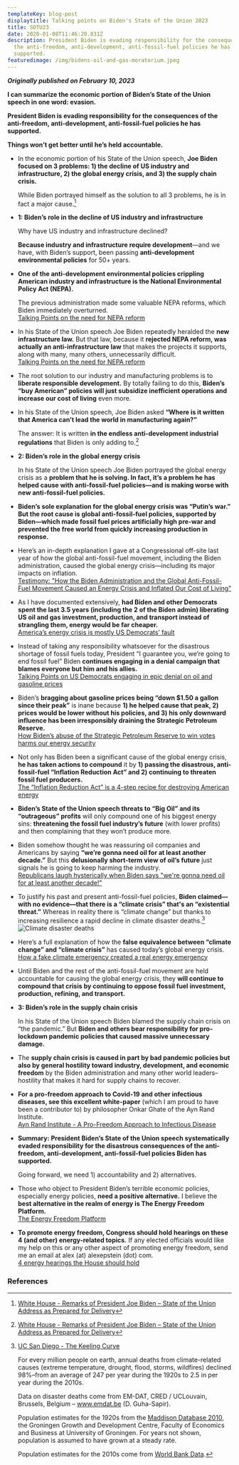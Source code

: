 ```yaml
---
templateKey: blog-post
displaytitle: Talking points on Biden's State of the Union 2023
title: SOTU23
date: 2020-01-08T11:46:20.831Z
description: President Biden is evading responsibility for the consequences of
  the anti-freedom, anti-development, anti-fossil-fuel policies he has
  supported.
featuredimage: /img/bidens-oil-and-gas-moratorium.jpeg
---
```

***Originally published on February 10, 2023***

**I can summarize the economic portion of Biden’s State of the Union speech in one word: evasion.**

**President Biden is evading responsibility for the consequences of the anti-freedom, anti-development, anti-fossil-fuel policies he has supported.**

**Things won’t get better until he’s held accountable.**

- In the economic portion of his State of the Union speech, **Joe Biden focused on 3 problems: 1) the decline of US industry and infrastructure, 2) the global energy crisis, and 3) the supply chain crisis.**

    While Biden portrayed himself as the solution to all 3 problems, he is in fact a major cause.[^1]

- **1: Biden’s role in the decline of US industry and infrastructure**

    Why have US industry and infrastructure declined?

    **Because industry and infrastructure require development**—and we have, with Biden’s support, been passing **anti-development environmental policies** for 50+ years.

- **One of the anti-development environmental policies crippling American industry and infrastructure is the National Environmental Policy Act (NEPA).**

    The previous administration made some valuable NEPA reforms, which Biden immediately overturned.\
    [Talking Points on the need for NEPA reform](https://energytalkingpoints.com/nepa/)

- In his State of the Union speech Joe Biden repeatedly heralded the **new infrastructure law.** But that law, because it **rejected NEPA reform, was actually an anti-infrastructure law** that makes the projects it supports, along with many, many others, unnecessarily difficult.\
    [Talking Points on the need for NEPA reform](https://energytalkingpoints.com/nepa/)

- The root solution to our industry and manufacturing problems is to **liberate responsible development.** By totally failing to do this, **Biden’s “buy American” policies will just subsidize inefficient operations and increase our cost of living** even more.

- In his State of the Union speech, Joe Biden asked **“Where is it written that America can’t lead the world in manufacturing again?”**

    The answer: It is written **in the endless anti-development industrial regulations** that Biden is only adding to.[^2]

- **2: Biden’s role in the global energy crisis**

    In his State of the Union speech Joe Biden portrayed the global energy crisis as a **problem that he is solving. In fact, it’s a problem he has helped cause with anti-fossil-fuel policies—and is making worse with new anti-fossil-fuel policies.**

- **Biden’s sole explanation for the global energy crisis was “Putin’s war.” But the root cause is global anti-fossil-fuel policies, supported by Biden—which made fossil fuel prices artificially high pre-war and prevented the free world from quickly increasing production in response.**

- Here’s an in-depth explanation I gave at a Congressional off-site last year of how the global anti-fossil-fuel movement, including the Biden administration, caused the global energy crisis—including its major impacts on inflation.\
    [Testimony: "How the Biden Administration and the Global Anti-Fossil-Fuel Movement Caused an Energy Crisis and Inflated Our Cost of Living"](https://energytalkingpoints.com/energy-crisis-testimony/)

- As I have documented extensively, **had Biden and other Democrats spent the last 3.5 years (including the 2 of the Biden admin) liberating US oil and gas investment, production, and transport instead of strangling them, energy would be far cheaper.**\
    [America’s energy crisis is mostly US Democrats’ fault](https://energytalkingpoints.com/dems/)

- Instead of taking any responsibility whatsoever for the disastrous shortage of fossil fuels today, President “I guarantee you, we’re going to end fossil fuel” Biden **continues engaging in a denial campaign that blames everyone but him and his allies.**\
    [Talking Points on US Democrats engaging in epic denial on oil and gasoline prices](https://energytalkingpoints.com/democrat-denial/)

- Biden’s **bragging about gasoline prices being “down $1.50 a gallon since their peak”** is inane because **1) he helped cause that peak, 2) prices would be lower without his policies, and 3) his only downward influence has been irresponsibly draining the Strategic Petroleum Reserve.**\
    [How Biden’s abuse of the Strategic Petroleum Reserve to win votes harms our energy security](https://energytalkingpoints.com/spr/)

- Not only has Biden been a significant cause of the global energy crisis, **he has taken actions to compound** it by **1) passing the disastrous, anti-fossil-fuel “Inflation Reduction Act” and 2) continuing to threaten fossil fuel producers.**\
    [The “Inflation Reduction Act” is a 4-step recipe for destroying American energy](https://energytalkingpoints.com/ira-recipe/)

- **Biden’s State of the Union speech threats to “Big Oil” and its “outrageous” profits** will only compound one of his biggest energy sins: **threatening the fossil fuel industry’s future** (with lower profits) and then complaining that they won’t produce more.

- Biden somehow thought he was reassuring oil companies and Americans by saying **“we’re gonna need oil for at least another decade.”** But this **delusionally short-term view of oil’s future** just signals he is going to keep harming the industry.\
    [Republicans laugh hysterically when Biden says "we're gonna need oil for at least another decade!"](https://twitter.com/townhallcom/status/1623150198196211712)

- To justify his past and present anti-fossil-fuel policies, **Biden claimed—with no evidence—that there is a “climate crisis” that's an “existential threat.”** Whereas in reality there is “climate change” but thanks to increasing resilience a rapid decline in climate disaster deaths.[^3]
    ![Climate disaster deaths](/img/art-03-more-fossil-fuel-use-plummeting-climate-related-disaster-deaths.png)

- Here’s a full explanation of how the **false equivalence between “climate change” and “climate crisis”** has caused today’s global energy crisis.\
    [How a fake climate emergency created a real energy emergency](https://energytalkingpoints.com/fake-emergency/)

- Until Biden and the rest of the anti-fossil-fuel movement are held accountable for causing the global energy crisis, they **will continue to compound that crisis by continuing to oppose fossil fuel investment, production, refining, and transport.**

- **3: Biden’s role in the supply chain crisis**

    In his State of the Union speech Biden blamed the supply chain crisis on “the pandemic.” But **Biden and others bear responsibility for pro-lockdown pandemic policies that caused massive unnecessary damage.**

- The **supply chain crisis is caused in part by bad pandemic policies but also by general hostility toward industry, development, and economic freedom** by the Biden administration and many other world leaders–hostility that makes it hard for supply chains to recover.

- **For a pro-freedom approach to Covid-19 and other infectious diseases, see this excellent white-paper** (which I am proud to have been a contributor to) by philosopher Onkar Ghate of the Ayn Rand Institute.\
    [Ayn Rand Institute - A Pro-Freedom Approach to Infectious Disease](https://newideal.aynrand.org/pandemic-response/)

- **Summary: President Biden’s State of the Union speech systematically evaded responsibility for the disastrous consequences of the anti-freedom, anti-development, anti-fossil-fuel policies Biden has supported.**

    Going forward, we need 1) accountability and 2) alternatives.

- Those who object to President Biden’s terrible economic policies, especially energy policies, **need a positive alternative.** I believe the **best alternative in the realm of energy is The Energy Freedom Platform.**\
    [The Energy Freedom Platform](https://energytalkingpoints.com/efp/)

- **To promote energy freedom, Congress should hold hearings on these 4 (and other) energy-related topics.** If any elected officials would like my help on this or any other aspect of promoting energy freedom, send me an email at alex (at) alexepstein (dot) com.\
    [4 energy hearings the House should hold](https://energytalkingpoints.com/hearings/)


### References

[^1]: [White House - Remarks of President Joe Biden – State of the Union Address as Prepared for Delivery](https://www.whitehouse.gov/briefing-room/speeches-remarks/2023/02/07/remarks-of-president-joe-biden-state-of-the-union-address-as-prepared-for-delivery/)

[^2]: [White House - Remarks of President Joe Biden – State of the Union Address as Prepared for Delivery](https://www.whitehouse.gov/briefing-room/speeches-remarks/2023/02/07/remarks-of-president-joe-biden-state-of-the-union-address-as-prepared-for-delivery/)

[^3]:
    [UC San Diego - The Keeling Curve](https://keelingcurve.ucsd.edu/)

    For every million people on earth, annual deaths from climate-related causes (extreme temperature, drought, flood, storms, wildfires) declined 98%–from an average of 247 per year during the 1920s to 2.5 in per year during the 2010s.

    Data on disaster deaths come from EM-DAT, CRED / UCLouvain, Brussels, Belgium – www.emdat.be (D. Guha-Sapir).

    Population estimates for the 1920s from the [Maddison Database 2010](https://www.rug.nl/ggdc/historicaldevelopment/maddison/releases/maddison-database-2010), the Groningen Growth and Development Centre, Faculty of Economics and Business at University of Groningen. For years not shown, population is assumed to have grown at a steady rate.

    Population estimates for the 2010s come from [World Bank Data](https://data.worldbank.org/indicator/SP.POP.TOTL).
